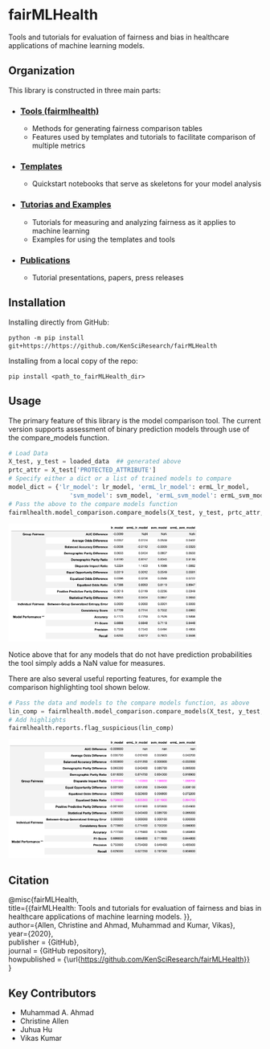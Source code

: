 # fairMLHealth
Tools and tutorials for evaluation of fairness and bias in healthcare applications of machine learning models.


## Organization
This library is constructed in three main parts:
- ### [Tools (fairmlhealth)](fairmlhealth/README.md)
    - Methods for generating fairness comparison tables
    - Features used by templates and tutorials to facilitate comparison of multiple metrics

- ### [Templates](templates/README.md)
    - Quickstart notebooks that serve as skeletons for your model analysis

- ### [Tutorias and Examples](tutorials_and_examples/README.md)
    - Tutorials for measuring and analyzing fairness as it applies to machine learning
    - Examples for using the templates and tools

- ### [Publications](publications/README.md)
    - Tutorial presentations, papers, press releases


## Installation
Installing directly from GitHub:

    python -m pip install git+https://https://github.com/KenSciResearch/fairMLHealth

Installing from a local copy of the repo:

    pip install <path_to_fairMLHealth_dir>


## Usage
The primary feature of this library is the model comparison tool. The current version supports assessment of binary prediction models through use of the compare_models function.

```python
# Load Data
X_test, y_test = loaded_data  ## generated above
prtc_attr = X_test['PROTECTED_ATTRIBUTE']
# Specify either a dict or a list of trained models to compare
model_dict = {'lr_model': lr_model, 'ermL_lr_model': ermL_lr_model,
                 'svm_model': svm_model, 'ermL_svm_model': ermL_svm_model}
# Pass the above to the compare models function
fairmlhealth.model_comparison.compare_models(X_test, y_test, prtc_attr, model_dict)

```
<img src="img/eg_comparison_table.png"
     alt="Example of a model comparison using fairMLHealth"
     style="max-width: 75%;" />

Notice above that for any models that do not have prediction probabilities the tool simply adds a NaN value for measures.


There are also several useful reporting features, for example the comparison highlighting tool shown below.
```python
# Pass the data and models to the compare models function, as above
lin_comp = fairmlhealth.model_comparison.compare_models(X_test, y_test, prtc_attrs, linear_models)
# Add highlights
fairmlhealth.reports.flag_suspicious(lin_comp)

```
<img src="img/eg_highlighter_table.png"
     alt="Example of a model comparison using fairMLHealth"
     style="max-width: 75%;" />


## Citation
@misc{fairMLHealth, \
  title={{fairMLHealth: Tools and tutorials for evaluation of fairness and bias in healthcare applications of machine learning models.
}}, \
  author={Allen, Christine and Ahmad, Muhammad and Kumar, Vikas}, \
  year={2020}, \
  publisher = {GitHub}, \
  journal = {GitHub repository}, \
  howpublished = {\url{https://github.com/KenSciResearch/fairMLHealth}} \
}


## Key Contributors
* Muhammad A. Ahmad
* Christine Allen
* Juhua Hu
* Vikas Kumar

